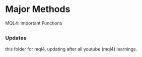 # Major Methods
MQL4: Important Functions


##
### Updates
this folder for mql4, updating after all youtube (mql4) learnings.